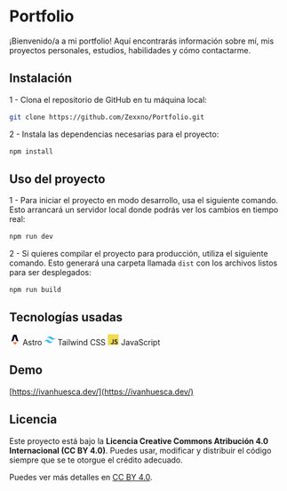 
# Portfolio

¡Bienvenido/a a mi portfolio! Aquí encontrarás información sobre mí, mis proyectos personales, estudios, habilidades y cómo contactarme.


## Instalación

1 - Clona el repositorio de GitHub en tu máquina local:
```bash
git clone https://github.com/Zexxno/Portfolio.git
```

2 - Instala las dependencias necesarias para el proyecto:
```bash
npm install
```
## Uso del proyecto

1 - Para iniciar el proyecto en modo desarrollo, usa el siguiente comando. Esto arrancará un servidor local donde podrás ver los cambios en tiempo real:
```bash
npm run dev
```

2 - Si quieres compilar el proyecto para producción, utiliza el siguiente comando. Esto generará una carpeta llamada ``dist`` con los archivos listos para ser desplegados:
```bash
npm run build
```
## Tecnologías usadas

<img src="https://github.com/devicons/devicon/blob/ca28c779441053191ff11710fe24a9e6c23690d6/icons/astro/astro-original.svg" alt="HTML5" width="20" height="20"/>  Astro
<img src="https://github.com/devicons/devicon/blob/ca28c779441053191ff11710fe24a9e6c23690d6/icons/tailwindcss/tailwindcss-original.svg" alt="HTML5" width="20" height="20"/>  Tailwind CSS
<img src="https://github.com/devicons/devicon/blob/ca28c779441053191ff11710fe24a9e6c23690d6/icons/javascript/javascript-original.svg" alt="HTML5" width="20" height="20"/>  JavaScript
## Demo

[https://ivanhuesca.dev/](https://ivanhuesca.dev/)
## Licencia

Este proyecto está bajo la **Licencia Creative Commons Atribución 4.0 Internacional (CC BY 4.0)**. Puedes usar, modificar y distribuir el código siempre que se te otorgue el crédito adecuado.

Puedes ver más detalles en [CC BY 4.0](https://creativecommons.org/licenses/by/4.0/).